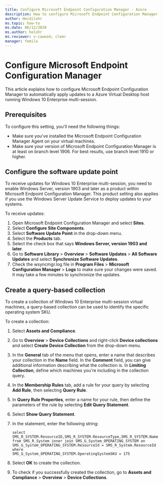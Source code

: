```yaml
---
title: Configure Microsoft Endpoint Configuration Manager - Azure
description: How to configure Microsoft Endpoint Configuration Manager to deploy software updates to Windows 10 Enterprise multi-session on Azure Virtual Desktop.
author: Heidilohr
ms.topic: how-to
ms.date: 06/12/2020
ms.author: helohr
ms.reviewer: v-cawood; clemr
manager: femila
---
```

# Configure Microsoft Endpoint Configuration Manager

This article explains how to configure Microsoft Endpoint Configuration Manager to automatically apply updates to a Azure Virtual Desktop host running Windows 10 Enterprise multi-session.

## Prerequisites

To configure this setting, you'll need the following things:

   - Make sure you've installed the Microsoft Endpoint Configuration Manager Agent on your virtual machines.
   - Make sure your version of Microsoft Endpoint Configuration Manager is at least on branch level 1906. For best results, use branch level 1910 or higher.

## Configure the software update point

To receive updates for Windows 10 Enterprise multi-session, you need to enable Windows Server, version 1903 and later as a product within Microsoft Endpoint Configuration Manager. This product setting also applies if you use the Windows Server Update Service to deploy updates to your systems.

To receive updates:

1. Open Microsoft Endpoint Configuration Manager and select **Sites**.
2. Select **Configure Site Components**.
3. Select **Software Update Point** in the drop-down menu.
4. Select the **Products** tab.
5. Select the check box that says **Windows Server, version 1903 and later**.
6. Go to **Software Library** > **Overview** > **Software Updates** > **All Software Updates** and select **Synchronize Software Updates**.
7. Check the wsyncmgr.log file in **Program Files** > **Microsoft Configuration Manager** > **Logs** to make sure your changes were saved. It may take a few minutes to synchronize the updates.

## Create a query-based collection

To create a collection of Windows 10 Enterprise multi-session virtual machines, a query-based collection can be used to identify the specific operating system SKU.

To create a collection:

1. Select **Assets and Compliance**.
2. Go to **Overview** > **Device Collections** and right-click **Device collections** and select **Create Device Collection** from the drop-down menu.
3. In the **General** tab of the menu that opens, enter a name that describes your collection in the **Name** field. In the **Comment** field, you can give additional information describing what the collection is. In **Limiting Collection**, define which machines you're including in the collection query.
4. In the **Membership Rules** tab, add a rule for your query by selecting **Add Rule**, then selecting **Query Rule**.
5. In **Query Rule Properties**, enter a name for your rule, then define the parameters of the rule by selecting **Edit Query Statement**.
6. Select **Show Query Statement**.
7. In the statement, enter the following string:

    ```syntax
    select
    SMS_R_SYSTEM.ResourceID,SMS_R_SYSTEM.ResourceType,SMS_R_SYSTEM.Name,SMS_R_SYSTEM.SMSUniqueIdentifier,SMS_R_SYSTEM.ResourceDomainORWorkgroup,SMS_R_SYSTEM.Client
    from SMS_R_System inner join SMS_G_System_OPERATING_SYSTEM on
    SMS_G_System_OPERATING_SYSTEM.ResourceId = SMS_R_System.ResourceId where
    SMS_G_System_OPERATING_SYSTEM.OperatingSystemSKU = 175
    ```

8. Select **OK** to create the collection.
9. To check if you successfully created the collection, go to **Assets and Compliance** > **Overview** > **Device Collections**.
